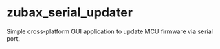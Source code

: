 # zubax_serial_updater
Simple cross-platform GUI application to update MCU firmware via serial port.
